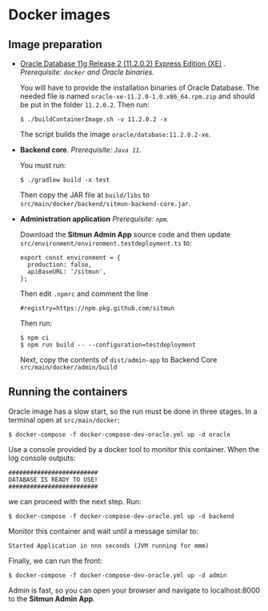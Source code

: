 # Docker images

## Image preparation

* [Oracle Database 11g Release 2 (11.2.0.2) Express Edition (XE)](https://github.com/oracle/docker-images/tree/main/OracleDatabase/SingleInstance/dockerfiles)
  .
  _Prerequisite: `docker` and Oracle binaries._

  You will have to provide the installation binaries of Oracle Database. The needed file is
  named `oracle-xe-11.2.0-1.0.x86_64.rpm.zip` and should be put in the folder `11.2.0.2`. Then run:
  ```
  $ ./buildContainerImage.sh -v 11.2.0.2 -x
  ```
  The script builds the image `oracle/database:11.2.0.2-xe`.

* **Backend core**.
  _Prerequisite: `Java 11`._

  You must run:
  ```
  $ ./gradlew build -x test
  ```
  Then copy the JAR file at `build/libs` to `src/main/docker/backend/sitmun-backend-core.jar`.

* **Administration application**
  _Prerequisite: `npm`._

  Download the **Sitmun Admin App** source code and then update `src/environment/environment.testdeployment.ts` to:
  ```
  export const environment = {
    production: false,
    apiBaseURL: '/sitmun',
  };
  ```
  Then edit `.npmrc` and comment the line
  ```
  #registry=https://npm.pkg.github.com/sitmun
  ```
  Then run:
  ```
  $ npm ci
  $ npm run build -- --configuration=testdeployment
  ```
  Next, copy the contents of `dist/admin-app` to Backend Core `src/main/docker/admin/build`

## Running the containers

Oracle image has a slow start, so the run must be done in three stages. In a terminal open at `src/main/docker`:

```
$ docker-compose -f docker-compose-dev-oracle.yml up -d oracle
```

Use a console provided by a docker tool to monitor this container. When the log console outputs:

```
#########################
DATABASE IS READY TO USE!
#########################
```

we can proceed with the next step. Run:

```
$ docker-compose -f docker-compose-dev-oracle.yml up -d backend
```

Monitor this container and wait until a message similar to:

```
Started Application in nnn seconds (JVM running for mmm)
```

Finally, we can run the front:

```
$ docker-compose -f docker-compose-dev-oracle.yml up -d admin
```

Admin is fast, so you can open your browser and navigate to localhost:8000 to the **Sitmun Admin App**.